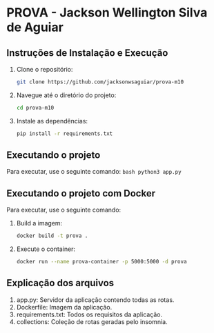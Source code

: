 # PROVA - Jackson Wellington Silva de Aguiar

## Instruções de Instalação e Execução

1. Clone o repositório:
    ```bash
    git clone https://github.com/jacksonwsaguiar/prova-m10
    ```

2. Navegue até o diretório do projeto:
    ```bash
    cd prova-m10
    ```

3. Instale as dependências:
    ```bash
    pip install -r requirements.txt
    ```
    
## Executando o projeto

Para executar, use o seguinte comando:
    ```bash
    python3 app.py 
    ```
## Executando o projeto com Docker
Para executar, use o seguinte comando:

1. Build a imagem:
    ```bash
    docker build -t prova .
    ```

2. Execute o container:
    ```bash
    docker run --name prova-container -p 5000:5000 -d prova
    ```

## Explicação dos arquivos

1. app.py: Servidor da aplicação contendo todas as rotas.
2. Dockerfile: Imagem da aplicação.
3. requirements.txt: Todos os requisitos da aplicação.
4. collections: Coleção de rotas geradas pelo insomnia.
